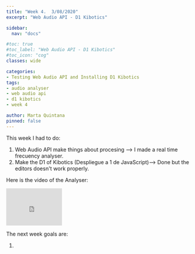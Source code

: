 ```yaml
---
title: "Week 4.  3/08/2020"
excerpt: "Web Audio API - D1 Kibotics"

sidebar:
  nav: "docs"

#toc: true
#toc_label: "Web Audio API - D1 Kibotics"
#toc_icon: "cog"
classes: wide

categories:
- Testing Web Audio API and Installing D1 Kibotics
tags:
- audio analyser
- web audio api
- d1 kibotics
- week 4

author: Marta Quintana
pinned: false
---
```


This week I had to do:
1. Web Audio API make things about procesing --> I made a real time frecuency analyser. 
2. Make the D1 of Kibotics (Despliegue a 1 de JavaScript)--> Done but the editors doesn't work properly. 

Here is the video of the Analyser:

<iframe width="150" height="100" src="https://youtube.com/embed/OZk4l7WFTZw" frameborder="0" allow="autoplay; encrypted-media" allowfullscreen></iframe>


The next week goals are:

1. 
